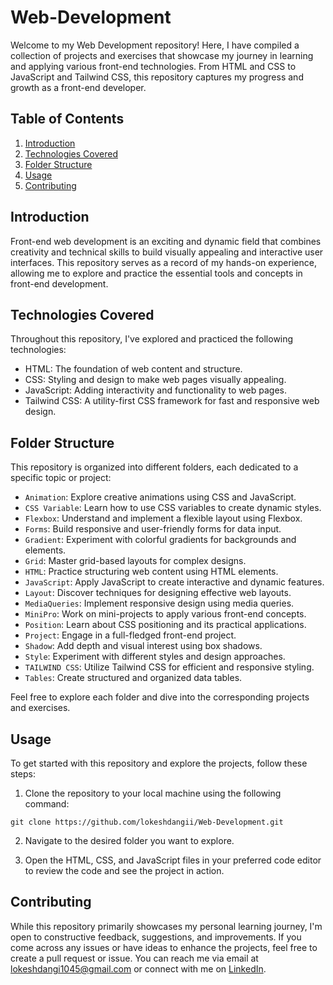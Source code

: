# Web-Development

Welcome to my Web Development repository! Here, I have compiled a collection of projects and exercises that showcase my journey in learning and applying various front-end technologies. From HTML and CSS to JavaScript and Tailwind CSS, this repository captures my progress and growth as a front-end developer.

## Table of Contents

1. [Introduction](#introduction)
2. [Technologies Covered](#technologies-covered)
3. [Folder Structure](#folder-structure)
4. [Usage](#usage)
5. [Contributing](#contributing)

## Introduction

Front-end web development is an exciting and dynamic field that combines creativity and technical skills to build visually appealing and interactive user interfaces. This repository serves as a record of my hands-on experience, allowing me to explore and practice the essential tools and concepts in front-end development.

## Technologies Covered

Throughout this repository, I've explored and practiced the following technologies:

- HTML: The foundation of web content and structure.
- CSS: Styling and design to make web pages visually appealing.
- JavaScript: Adding interactivity and functionality to web pages.
- Tailwind CSS: A utility-first CSS framework for fast and responsive web design.

## Folder Structure

This repository is organized into different folders, each dedicated to a specific topic or project:

- `Animation`: Explore creative animations using CSS and JavaScript.
- `CSS Variable`: Learn how to use CSS variables to create dynamic styles.
- `Flexbox`: Understand and implement a flexible layout using Flexbox.
- `Forms`: Build responsive and user-friendly forms for data input.
- `Gradient`: Experiment with colorful gradients for backgrounds and elements.
- `Grid`: Master grid-based layouts for complex designs.
- `HTML`: Practice structuring web content using HTML elements.
- `JavaScript`: Apply JavaScript to create interactive and dynamic features.
- `Layout`: Discover techniques for designing effective web layouts.
- `MediaQueries`: Implement responsive design using media queries.
- `MiniPro`: Work on mini-projects to apply various front-end concepts.
- `Position`: Learn about CSS positioning and its practical applications.
- `Project`: Engage in a full-fledged front-end project.
- `Shadow`: Add depth and visual interest using box shadows.
- `Style`: Experiment with different styles and design approaches.
- `TAILWIND CSS`: Utilize Tailwind CSS for efficient and responsive styling.
- `Tables`: Create structured and organized data tables.

Feel free to explore each folder and dive into the corresponding projects and exercises.

## Usage

To get started with this repository and explore the projects, follow these steps:

1. Clone the repository to your local machine using the following command:

```
git clone https://github.com/lokeshdangii/Web-Development.git
```

2. Navigate to the desired folder you want to explore.

3. Open the HTML, CSS, and JavaScript files in your preferred code editor to review the code and see the project in action.

## Contributing

While this repository primarily showcases my personal learning journey, I'm open to constructive feedback, suggestions, and improvements. If you come across any issues or have ideas to enhance the projects, feel free to create a pull request or issue.
You can reach me via email at [lokeshdangi1045@gmail.com](lokeshdangi1045@gmail.com) or connect with me on [LinkedIn](https://www.linkedin.com/in/lokeshdangi/). 



